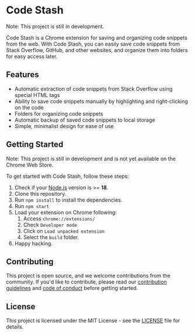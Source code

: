 # Code Stash

Note: This project is still in development.

Code Stash is a Chrome extension for saving and organizing code snippets from the web. With Code Stash, you can easily save code snippets from Stack Overflow, GitHub, and other websites, and organize them into folders for easy access later.

## Features

- Automatic extraction of code snippets from Stack Overflow using special HTML tags
- Ability to save code snippets manually by highlighting and right-clicking on the code
- Folders for organizing code snippets
- Automatic backup of saved code snippets to local storage
- Simple, minimalist design for ease of use

## Getting Started

Note: This project is still in development and is not yet available on the Chrome Web Store.

To get started with Code Stash, follow these steps:

1. Check if your [Node.js](https://nodejs.org/) version is >= **18**.
2. Clone this repository.
3. Run `npm install` to install the dependencies.
4. Run `npm start`
5. Load your extension on Chrome following:
   1. Access `chrome://extensions/`
   2. Check `Developer mode`
   3. Click on `Load unpacked extension`
   4. Select the `build` folder.
6. Happy hacking.

## Contributing

This project is open source, and we welcome contributions from the community. If you'd like to contribute, please read our [contribution guidelines](CONTRIBUTING.md) and [code of conduct](CODE_OF_CONDUCT.md) before getting started.

## License

This project is licensed under the MIT License - see the [LICENSE](LICENSE) file for details.
